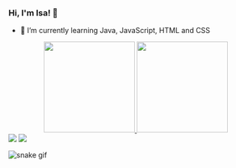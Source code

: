 ### Hi, I'm Isa! 👋

- 🌱 I’m currently learning Java, JavaScript, HTML and CSS

<div align="center">
  <a href="https://github.com/isadpr">
  <img height="180em" src="https://github-readme-stats-2mq3py3zj-isadpr.vercel.app/api?username=isadpr&show_icons=true&theme=dracula&include_all_commits=true&count_private=true"/>
  <img height="180em" src="https:/github-readme-stats-2mq3py3zj-isadpr.vercel.app/api/top-langs/?username=isadpr&layout=compact&langs_count=7&theme=dracula"/>
</div>

 <div> 
  <a href = "mailto:isabeledpr@gmail.com"><img src="https://img.shields.io/badge/-Gmail-%23333?style=for-the-badge&logo=gmail&logoColor=white" target="_blank"></a>
  <a href="https://www.linkedin.com/in/isabele-rocha/" target="_blank"><img src="https://img.shields.io/badge/-LinkedIn-%230077B5?style=for-the-badge&logo=linkedin&logoColor=white" target="_blank"></a> 
</div>
  
  ![snake gif](https://github.com/isadpr/isadpr/blob/output/github-contribution-grid-snake.svg)
